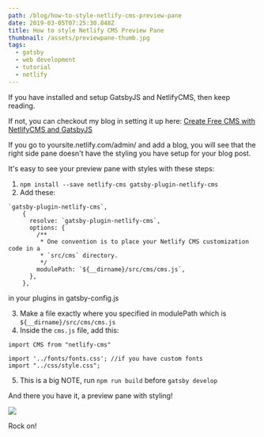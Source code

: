 ```yaml
---
path: /blog/how-to-style-netlify-cms-preview-pane
date: 2019-03-05T07:25:30.848Z
title: How to style Netlify CMS Preview Pane
thumbnail: /assets/previewpane-thumb.jpg
tags:
  - gatsby
  - web development
  - tutorial
  - netlify
---
```

If you have installed and setup GatsbyJS and NetlifyCMS, then keep reading.

If not, you can checkout my blog in setting it up here: 
[Create Free CMS with NetlifyCMS and GatsbyJS](https://faithmorante.netlify.com/blog/how-to-create-free-cms-with-netlify-cms-and-gatsby)

If you go to yoursite.netlify.com/admin/ and add a blog, you will see that the right side pane doesn't have the styling you have setup for your blog post. 

It's easy to see your preview pane with styles with these steps:

1. `npm install --save netlify-cms gatsby-plugin-netlify-cms`
2. Add these: 


```
`gatsby-plugin-netlify-cms`,
    {
      resolve: `gatsby-plugin-netlify-cms`,
      options: {
        /**
         * One convention is to place your Netlify CMS customization code in a
         * `src/cms` directory.
         */
        modulePath: `${__dirname}/src/cms/cms.js`,
      },
    },
```

in your plugins in gatsby-config.js

3. Make a file exactly where you specified in modulePath which is `${__dirname}/src/cms/cms.js`
4. Inside the `cms.js` file, add this:


```
import CMS from "netlify-cms"

import '../fonts/fonts.css'; //if you have custom fonts
import "../css/style.css";
```

5. This is a big NOTE, run `npm run build` before `gatsby develop`

And there you have it, a preview pane with styling!

![](/assets/previewpane.png)

Rock on!
